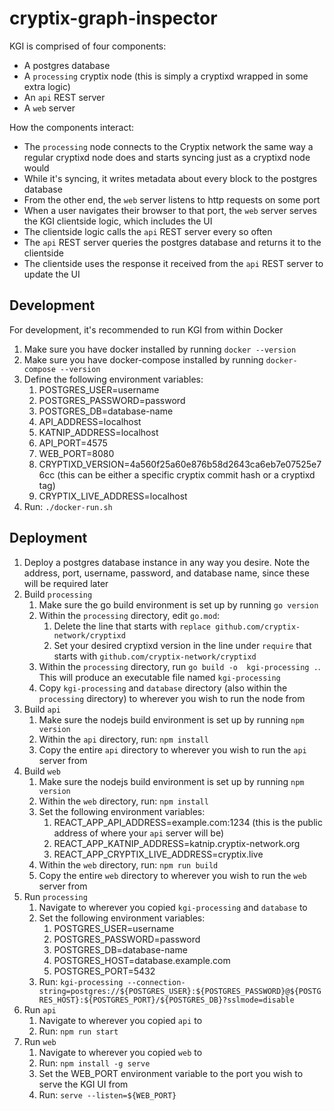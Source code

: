 cryptix-graph-inspector
=====================

KGI is comprised of four components:
* A postgres database
* A `processing` cryptix node (this is simply a cryptixd wrapped in some extra logic)
* An `api` REST server
* A `web` server

How the components interact:
* The `processing` node connects to the Cryptix network the same way a regular cryptixd node does and starts syncing just as a cryptixd node would
* While it's syncing, it writes metadata about every block to the postgres database
* From the other end, the `web` server listens to http requests on some port
* When a user navigates their browser to that port, the `web` server serves the KGI clientside logic, which includes the UI
* The clientside logic calls the `api` REST server every so often
* The `api` REST server queries the postgres database and returns it to the clientside
* The clientside uses the response it received from the `api` REST server to update the UI


Development
-----------

For development, it's recommended to run KGI from within Docker
1. Make sure you have docker installed by running `docker --version`
2. Make sure you have docker-compose installed by running `docker-compose --version`
3. Define the following environment variables:
   1. POSTGRES_USER=username
   2. POSTGRES_PASSWORD=password
   3. POSTGRES_DB=database-name
   4. API_ADDRESS=localhost
   5. KATNIP_ADDRESS=localhost
   6. API_PORT=4575
   7. WEB_PORT=8080
   8. CRYPTIXD_VERSION=4a560f25a60e876b58d2643ca6eb7e07525e76cc (this can be either a specific cryptix commit hash or a cryptixd tag)
   9. CRYPTIX_LIVE_ADDRESS=localhost
4. Run: `./docker-run.sh`


Deployment
----------

1. Deploy a postgres database instance in any way you desire. Note the address, port, username, password, and database name, since these will be required later
2. Build `processing`
   1. Make sure the go build environment is set up by running `go version`
   2. Within the `processing` directory, edit `go.mod`:
      1. Delete the line that starts with `replace github.com/cryptix-network/cryptixd`
      2. Set your desired cryptixd version in the line under `require` that starts with `github.com/cryptix-network/cryptixd`
   3. Within the `processing` directory, run `go build -o  kgi-processing .`. This will produce an executable file named `kgi-processing`
   4. Copy `kgi-processing` and `database` directory (also within the `processing` directory) to wherever you wish to run the node from
3. Build `api`
   1. Make sure the nodejs build environment is set up by running `npm version`
   2. Within the `api` directory, run: `npm install`
   3. Copy the entire `api` directory to wherever you wish to run the `api` server from
4. Build `web`
   1. Make sure the nodejs build environment is set up by running `npm version`
   2. Within the `web` directory, run: `npm install`
   3. Set the following environment variables:
      1. REACT_APP_API_ADDRESS=example.com:1234 (this is the public address of where your `api` server will be)
      2. REACT_APP_KATNIP_ADDRESS=katnip.cryptix-network.org
      3. REACT_APP_CRYPTIX_LIVE_ADDRESS=cryptix.live
   4. Within the `web` directory, run: `npm run build`
   5. Copy the entire `web` directory to wherever you wish to run the `web` server from
5. Run `processing`
   1. Navigate to wherever you copied `kgi-processing` and `database` to
   2. Set the following environment variables:
      1. POSTGRES_USER=username
      2. POSTGRES_PASSWORD=password
      3. POSTGRES_DB=database-name
      4. POSTGRES_HOST=database.example.com
      5. POSTGRES_PORT=5432
   3. Run: `kgi-processing --connection-string=postgres://${POSTGRES_USER}:${POSTGRES_PASSWORD}@${POSTGRES_HOST}:${POSTGRES_PORT}/${POSTGRES_DB}?sslmode=disable`
6. Run `api`
   1. Navigate to wherever you copied `api` to 
   2. Run: `npm run start`
7. Run `web`
   1. Navigate to wherever you copied `web` to
   2. Run: `npm install -g serve`
   3. Set the WEB_PORT environment variable to the port you wish to serve the KGI UI from
   4. Run: `serve --listen=${WEB_PORT}`

